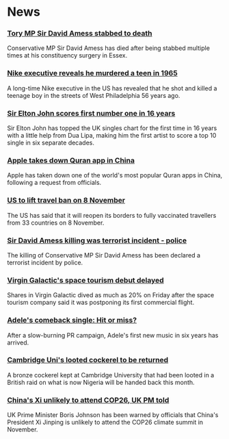 # News
### [Tory MP Sir David Amess stabbed to death](https://www.bbc.com/news/uk-58930593)
Conservative MP Sir David Amess has died after being stabbed multiple times at his constituency surgery in Essex.
### [Nike executive reveals he murdered a teen in 1965](https://www.bbc.com/news/world-us-canada-58931528)
A long-time Nike executive in the US has revealed that he shot and killed a teenage boy in the streets of West Philadelphia 56 years ago.
### [Sir Elton John scores first number one in 16 years](https://www.bbc.com/news/entertainment-arts-58933279)
Sir Elton John has topped the UK singles chart for the first time in 16 years with a little help from Dua Lipa, making him the first artist to score a top 10 single in six separate decades.
### [Apple takes down Quran app in China](https://www.bbc.com/news/technology-58921230)
Apple has taken down one of the world's most popular Quran apps in China, following a request from officials.
### [US to lift travel ban on 8 November](https://www.bbc.com/news/world-us-canada-58929441)
The US has said that it will reopen its borders to fully vaccinated travellers from 33 countries on 8 November.
### [Sir David Amess killing was terrorist incident - police](https://www.bbc.com/news/uk-58935372)
The killing of Conservative MP Sir David Amess has been declared a terrorist incident by police.
### [Virgin Galactic's space tourism debut delayed](https://www.bbc.com/news/business-58930280)
Shares in Virgin Galactic dived as much as 20% on Friday after the space tourism company said it was postponing its first commercial flight.
### [Adele's comeback single: Hit or miss?](https://www.bbc.com/news/entertainment-arts-58910034)
After a slow-burning PR campaign, Adele's first new music in six years has arrived.
### [Cambridge Uni's looted cockerel to be returned](https://www.bbc.com/news/uk-england-cambridgeshire-58927240)
A bronze cockerel kept at Cambridge University that had been looted in a British raid on what is now Nigeria will be handed back this month.
### [China's Xi unlikely to attend COP26, UK PM told](https://www.bbc.com/news/world-asia-china-58929296)
UK Prime Minister Boris Johnson has been warned by officials that China's President Xi Jinping is unlikely to attend the COP26 climate summit in November. 
